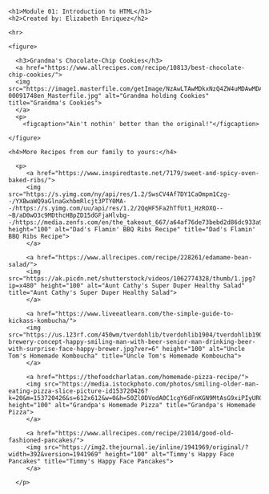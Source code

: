 <!DOCTYPE html>
<html lang="en">

  <head>
    <meta charset="utf-8">
    <meta name="viewport" content="width=device-width">
    <title>Module 01</title>
  </head>

  <body>

    <h1>Module 01: Introduction to HTML</h1>
    <h2>Created by: Elizabeth Enriquez</h2>

    <hr>	

    <figure>

      <h3>Grandma's Chocolate-Chip Cookies</h3>
      <a href="https://www.allrecipes.com/recipe/10813/best-chocolate-chip-cookies/">
      <img src="https://image1.masterfile.com/getImage/NzAwLTAwMDkxNzQ4ZW4uMDAwMDAwMDA=AKtP3o/700-00091748en_Masterfile.jpg" alt="Grandma holding Cookies" title="Grandma's Cookies">
      </a>
      <p>
        <figcaption>"Ain't nothin' better than the original!"</figcaption>

    </figure>

    <h4>More Recipes from our family to yours:</h4>

      <p>
         <a href="https://www.inspiredtaste.net/7179/sweet-and-spicy-oven-baked-ribs/">
         <img src="https://s.yimg.com/ny/api/res/1.2/SwsCV4Af7DY1CaOmpm1Czg--/YXBwaWQ9aGlnaGxhbmRlcjt3PTY0MA--/https://s.yimg.com/uu/api/res/1.2/2QqHF5Fa2hTfUt1_HzROXQ--~B/aD0wO3c9MDthcHBpZD15dGFjaHlvbg--/https://media.zenfs.com/en/the_takeout_667/a64af76de73bebd2d86dc933a9f1b865" height="100" alt="Dad's Flamin' BBQ Ribs Recipe" title="Dad's Flamin' BBQ Ribs Recipe">
         </a>
         
         <a href="https://www.allrecipes.com/recipe/228261/edamame-bean-salad/">
         <img src="https://ak.picdn.net/shutterstock/videos/1062774328/thumb/1.jpg?ip=x480" height="100" alt="Aunt Cathy's Super Duper Healthy Salad" title="Aunt Cathy's Super Duper Healthy Salad">
         </a>
 
         <a href="https://www.liveeatlearn.com/the-simple-guide-to-kickass-kombucha/">
         <img src="https://us.123rf.com/450wm/tverdohlib/tverdohlib1904/tverdohlib190400034/121351520-brewery-concept-happy-smiling-man-with-beer-senior-man-drinking-beer-with-surprise-face-happy-brewer.jpg?ver=6" height="100" alt="Uncle Tom's Homemade Komboucha" title="Uncle Tom's Homemade Komboucha">
         </a>

         <a href="https://thefoodcharlatan.com/homemade-pizza-recipe/">
         <img src="https://media.istockphoto.com/photos/smiling-older-man-eating-pizza-slice-picture-id153720426?k=20&m=153720426&s=612x612&w=0&h=50Zl0DVodA0C1cgY6dFnKGN9MtAsG9xiPIyUR0sEoac=" height="100" alt="Grandpa's Homemade Pizza" title="Grandpa's Homemade Pizza">
         </a>

         <a href="https://www.allrecipes.com/recipe/21014/good-old-fashioned-pancakes/">
         <img src="https://img2.thejournal.ie/inline/1941969/original/?width=392&version=1941969" height="100" alt="Timmy's Happy Face Pancakes" title="Timmy's Happy Face Pancakes">
         </a>

      </p>

  </body>

</html>
